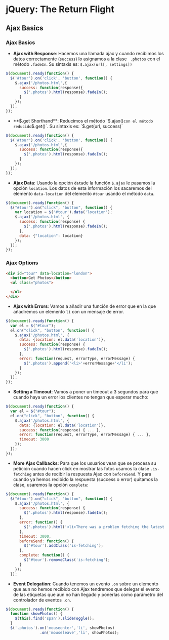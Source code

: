 # jQuery: The Return Flight

## Ajax Basics

### Ajax Basics

 * **Ajax with Response**: Hacemos una llamada ajax y cuando recibimos los datos correctamente (`success`) lo asignamos a la clase ` .photos` con el método `.fadeIn`. Su sintaxis es: `$.ajax(url[, settings])`
 

```javascript
$(document).ready(function() { 
  $('#tour').on('click', 'button', function() { 
    $.ajax('/photos.html',{
      success: function(response){
        $('.photos').html(response).fadeIn();
      }
    });
  });
});
```

 * **$.get Shorthand**: Reducimos el método `$.ajax()` con el método reducido `$.get()`. Su sintaxis es: `$.get(url, success)`

```javascript
$(document).ready(function() { 
  $('#tour').on('click', 'button', function() { 
    $.ajax('/photos.html',{
      success: function(response){
        $('.photos').html(response).fadeIn();
      }
    });
  });
});
```

 * **Ajax Data**: Usando la opción `data`de la función `$.ajax` le pasamos la opción `location`. Los datos de esta información los sacaremos del elemento `data-location` del elemento `#tour` usando el método `data`.

```javascript
$(document).ready(function() {
  $("#tour").on("click", "button", function() {
    var location = $('#tour').data('location');
    $.ajax('/photos.html', {
      success: function(response) {
        $('.photos').html(response).fadeIn();
      },
      data: {"location": location}
    });
  });
});
```

### Ajax Options

```html
<div id="tour" data-location="london">
  <button>Get Photos</button>
  <ul class="photos">

  </ul>
</div>
```

 * **Ajax with Errors**: Vamos a añadir una función de error que en la que añadiremos un elemento `li` con un mensaje de error.

```javascript
$(document).ready(function() {
  var el = $("#tour");
  el.on("click", "button", function() {
    $.ajax('/photos.html', {
      data: {location: el.data('location')},
      success: function(response) {
        $('.photos').html(response).fadeIn();
      },
      error: function(request, errorType, errorMessage) {
      	$('.photos').append('<li>'+errorMessage+'</li');
      }
    });
  });
});
```

 * **Setting a Timeout**: Vamos a poner un timeout a 3 segundos para que cuando haya un error los clientes no tengan que esperar mucho:

```javascript
$(document).ready(function() {
  var el = $("#tour");
  el.on("click", "button", function() {
    $.ajax('/photos.html', {
      data: {location: el.data('location')},
      success: function(response) { ... },
      error: function(request, errorType, errorMessage) { ... },
      timeout: 3000
    });
  });
});
```

 * **More Ajax Callbacks**: Para que los usuarios vean que se procesa su petición cuando hacen click en mostrar las fotos usamos la clase `.is-fetching` antes de recibir la respuesta Ajax con `beforeSend`. Y para cuando ya hemos recibido la respuesta (success o error) quitamos la clase, usaremos la opción `complete`:

```javascript
$(document).ready(function() {
  $("#tour").on("click", "button", function() {
    $.ajax('/photos.html', {
      success: function(response) {
        $('.photos').html(response).fadeIn();
      },
      error: function() {
        $('.photos').html('<li>There was a problem fetching the latest photos. Please try again.</li>');
      },
      timeout: 3000,
      beforeSend: function() {
      	$('#tour').addClass('is-fetching');
      },
      complete: function() {
      	$('#tour').removeClass('is-fetching');
      }
    });
  });
```

 * **Event Delegation**: Cuando tenemos un evento `.on` sobre un elemento que aun no hemos recibido con Ajax tendremos que delegar el evento de las etiquetas que aun no han llegado y ponerlas como parámetro del controlador de eventos `.on`.

```javascript
$(document).ready(function() {
  function showPhotos() {
    $(this).find('span').slideToggle();
  }
  $('.photos').on('mouseenter','li', showPhotos)
               .on('mouseleave','li', showPhotos);
```